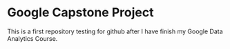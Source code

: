 # Google Capstone Project
This is a first repository testing for github after I have finish my Google Data Analytics Course.
